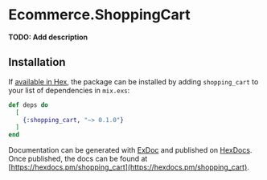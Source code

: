 # Ecommerce.ShoppingCart

**TODO: Add description**

## Installation

If [available in Hex](https://hex.pm/docs/publish), the package can be installed
by adding `shopping_cart` to your list of dependencies in `mix.exs`:

```elixir
def deps do
  [
    {:shopping_cart, "~> 0.1.0"}
  ]
end
```

Documentation can be generated with [ExDoc](https://github.com/elixir-lang/ex_doc)
and published on [HexDocs](https://hexdocs.pm). Once published, the docs can
be found at [https://hexdocs.pm/shopping_cart](https://hexdocs.pm/shopping_cart).

